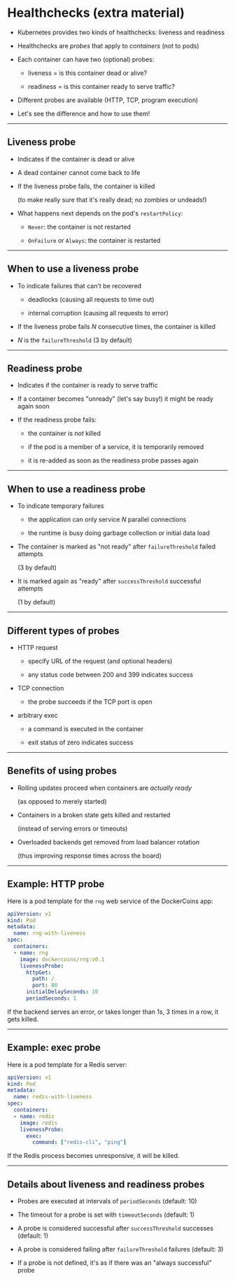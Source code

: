 # Healthchecks (extra material)

- Kubernetes provides two kinds of healthchecks: liveness and readiness

- Healthchecks are *probes* that apply to *containers* (not to pods)

- Each container can have two (optional) probes:

  - liveness = is this container dead or alive?

  - readiness = is this container ready to serve traffic?

- Different probes are available (HTTP, TCP, program execution)

- Let's see the difference and how to use them!

---

## Liveness probe

- Indicates if the container is dead or alive

- A dead container cannot come back to life

- If the liveness probe fails, the container is killed

  (to make really sure that it's really dead; no zombies or undeads!)

- What happens next depends on the pod's `restartPolicy`:

  - `Never`: the container is not restarted

  - `OnFailure` or `Always`: the container is restarted

---

## When to use a liveness probe

- To indicate failures that can't be recovered

  - deadlocks (causing all requests to time out)

  - internal corruption (causing all requests to error)

- If the liveness probe fails *N* consecutive times, the container is killed

- *N* is the `failureThreshold` (3 by default)

---

## Readiness probe

- Indicates if the container is ready to serve traffic

- If a container becomes "unready" (let's say busy!) it might be ready again soon

- If the readiness probe fails:

  - the container is *not* killed

  - if the pod is a member of a service, it is temporarily removed

  - it is re-added as soon as the readiness probe passes again

---

## When to use a readiness probe

- To indicate temporary failures

  - the application can only service *N* parallel connections

  - the runtime is busy doing garbage collection or initial data load

- The container is marked as "not ready" after `failureThreshold` failed attempts

  (3 by default)

- It is marked again as "ready" after `successThreshold` successful attempts

  (1 by default)

---

## Different types of probes

- HTTP request

  - specify URL of the request (and optional headers)

  - any status code between 200 and 399 indicates success

- TCP connection

  - the probe succeeds if the TCP port is open

- arbitrary exec

  - a command is executed in the container

  - exit status of zero indicates success

---

## Benefits of using probes

- Rolling updates proceed when containers are *actually ready*

  (as opposed to merely started)

- Containers in a broken state gets killed and restarted

  (instead of serving errors or timeouts)

- Overloaded backends get removed from load balancer rotation

  (thus improving response times across the board)

---

## Example: HTTP probe

Here is a pod template for the `rng` web service of the DockerCoins app:

```yaml
apiVersion: v1
kind: Pod
metadata:
  name: rng-with-liveness
spec:
  containers:
  - name: rng
    image: dockercoins/rng:v0.1
    livenessProbe:
      httpGet:
        path: /
        port: 80
      initialDelaySeconds: 10
      periodSeconds: 1
```

If the backend serves an error, or takes longer than 1s, 3 times in a row, it gets killed.

---

## Example: exec probe

Here is a pod template for a Redis server:

```yaml
apiVersion: v1
kind: Pod
metadata:
  name: redis-with-liveness
spec:
  containers:
  - name: redis
    image: redis
    livenessProbe:
      exec:
        command: ["redis-cli", "ping"]
```

If the Redis process becomes unresponsive, it will be killed.

---

## Details about liveness and readiness probes

- Probes are executed at intervals of `periodSeconds` (default: 10)

- The timeout for a probe is set with `timeoutSeconds` (default: 1)

- A probe is considered successful after `successThreshold` successes (default: 1)

- A probe is considered failing after `failureThreshold` failures (default: 3)

- If a probe is not defined, it's as if there was an "always successful" probe
